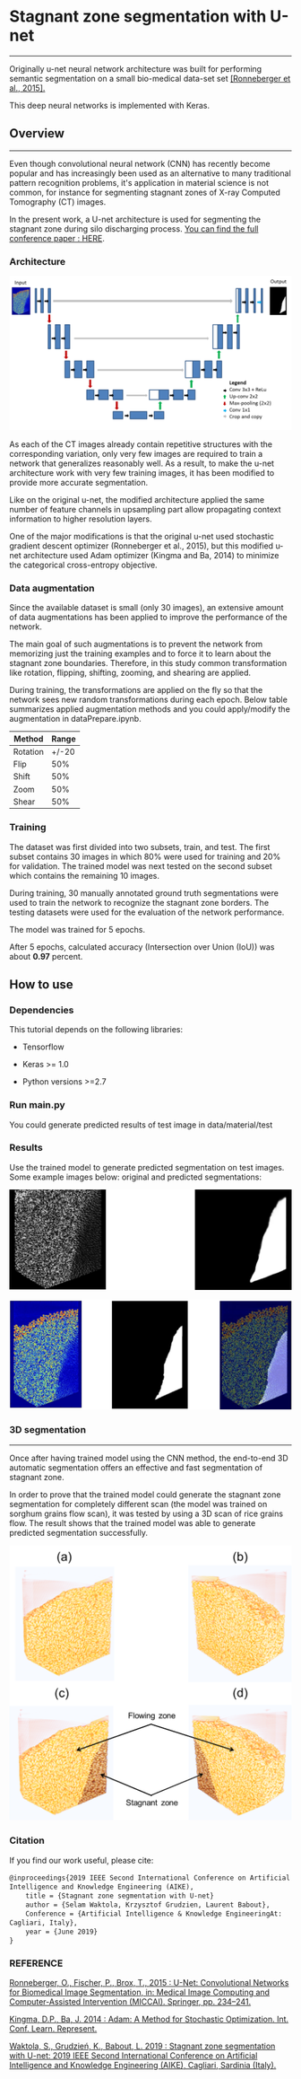 
# Stagnant zone segmentation with U-net
---

Originally u-net neural network architecture was built for performing semantic
segmentation on a small bio-medical data-set set [[Ronneberger et al.,
2015].](http://lmb.informatik.uni-freiburg.de/people/ronneber/u-net/)

This deep neural networks is implemented with Keras.

## Overview
--------

Even though convolutional neural network (CNN) has recently become popular and
has increasingly been used as an alternative to many traditional pattern
recognition problems, it's application in material science is not common, for instance for segmenting stagnant zones of X-ray Computed
Tomography (CT) images.

In the present work, a U-net architecture is used for
segmenting the stagnant zone during silo discharging process. [You can find the full conference paper :
HERE](https://www.researchgate.net/publication/333787100_Stagnant_zone_segmentation_with_U-net).

### Architecture

![images/unet_architecture.png](images/unet_architecture.png)

As each of the CT images already contain repetitive structures with the corresponding variation, only very few images are required to train a network that generalizes reasonably well. As a result, to make the u-net architecture work with very few training images, it has been modified to provide more accurate segmentation. 

Like on the original u-net, the modified architecture applied the same number of feature channels in upsampling part allow propagating context information to higher resolution layers.

One of the major modifications is that the original u-net used stochastic gradient descent optimizer (Ronneberger et al., 2015), but this modified u-net architecture used Adam optimizer (Kingma and Ba, 2014) to minimize the categorical cross-entropy objective.

### Data augmentation

Since the available dataset is small (only 30 images), an extensive amount of data augmentations
has been applied to improve the performance of the network.

The main goal of such augmentations is to prevent the network from memorizing
just the training examples and to force it to learn about the stagnant zone
boundaries. Therefore, in this study common transformation like rotation,
flipping, shifting, zooming, and shearing are applied.

During training, the transformations are applied on the fly so that the network
sees new random transformations during each epoch. Below table summarizes
applied augmentation methods and you could apply/modify the augmentation in
dataPrepare.ipynb.

| **Method** | **Range** |
|------------|-----------|
| Rotation   | \+/-20   |
| Flip       | 50%       |
| Shift      | 50%       |
| Zoom       | 50%       |
| Shear      | 50%       |

### Training

The dataset was first divided into two subsets, train, and test. The first
subset contains 30 images in which 80% were used for training and 20% for
validation. The trained model was next tested on the second subset which
contains the remaining 10 images.

During training, 30 manually annotated ground truth segmentations were used to
train the network to recognize the stagnant zone borders. The testing datasets
were used for the evaluation of the network performance.

The model was trained for 5 epochs.

After 5 epochs, calculated accuracy (Intersection over Union (IoU)) was about
**0.97** percent.

How to use
----------------------------------------

### Dependencies

This tutorial depends on the following libraries:

-   Tensorflow

-   Keras \>= 1.0

-   Python versions \>=2.7

### Run main.py

You could generate predicted results of test image in data/material/test

### Results

Use the trained model to generate predicted segmentation on test images. Some example images below: original and predicted segmentations:

![images/0_test.png|400x200,50%](images/0_test.png)

![images/prediction.png|400x200](images/prediction.png)


### 3D segmentation
---------------

Once after having trained model using the CNN method, the end-to-end 3D
automatic segmentation offers an effective and fast segmentation of stagnant
zone.

In order to prove that the trained model could generate the stagnant zone
segmentation for completely different scan (the model was trained on sorghum
grains flow scan), it was tested by using a 3D scan of rice grains flow. The
result shows that the trained model was able to generate predicted segmentation
successfully.

![images/3D_unet_segmentation.png|500x500](images/3D_unet_segmentation.png)

### Citation
If you find our work useful, please cite:
```
@inproceedings{2019 IEEE Second International Conference on Artificial Intelligence and Knowledge Engineering (AIKE),
    title = {Stagnant zone segmentation with U-net}
    author = {Selam Waktola, Krzysztof Grudzien, Laurent Babout},              
    Conference = {Artificial Intelligence & Knowledge EngineeringAt: Cagliari, Italy},
    year = {June 2019}
}
```

### REFERENCE
[Ronneberger, O., Fischer, P., Brox, T., 2015 : U-Net: Convolutional Networks for Biomedical Image Segmentation, in: Medical Image Computing and Computer-Assisted Intervention (MICCAI). Springer, pp. 234–241.](http://lmb.informatik.uni-freiburg.de/people/ronneber/u-net/)

[Kingma, D.P., Ba, J. 2014 : Adam: A Method for Stochastic Optimization. Int. Conf. Learn. Represent.](https://arxiv.org/pdf/1412.6980.pdf)

[Waktola, S., Grudzień, K., Babout, L. 2019 : Stagnant zone segmentation with U-net: 2019 IEEE Second International Conference on Artificial Intelligence and Knowledge Engineering (AIKE), Cagliari, Sardinia (Italy).](https://www.researchgate.net/publication/333755407_Stagnant_zone_segmentation_with_U-net)

